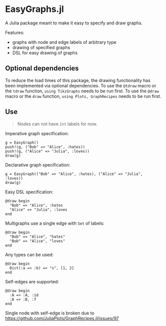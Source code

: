 # EasyGraphs.jl

A Julia package meant to make it easy to specify and draw graphs.

Features:
- graphs with node and edge labels of arbitrary type
- drawing of specified graphs
- DSL for easy drawing of graphs

## Optional dependencies
To reduce the load times of this package, the drawing functionality has been implemented via optional dependencies. 
To use the `@tdraw` macro or the `tdraw` function, `using TikzGraphs` needs to be run first. 
To use the `@draw` macro or the `draw` function, `using Plots, GraphRecipes` needs to be run first. 

## Use

> Nodes can not have `Int` labels for now.

Imperative graph specification:
```
g = EasyGraph()
push!(g, ("Bob" => "Alice", :hates))
push!(g, ("Alice" => "Julia", :loves))
draw(g)
```

Declarative graph specification:
```
g = EasyGraph(("Bob" => "Alice", :hates), ("Alice" => "Julia", :loves))
draw(g)
```

Easy DSL specification:
```
@draw begin
  "Bob" => "Alice", :hates
  "Alice" => "Julia", :loves
end
```

Multigraphs use a single edge with `Set` of labels:
```
@draw begin
  "Bob" => "Alice", "hates"
  "Bob" => "Alice", "loves"
end
```

Any types can be used:
```
@draw begin
  Dict(:a => :b) => "s", [1, 2]
end
```

Self-edges are supported:
```
@draw begin
  :A => :A, :id
  :A => :B, :f
end
```

Single node with self-edge is broken due to https://github.com/JuliaPlots/GraphRecipes.jl/issues/97
